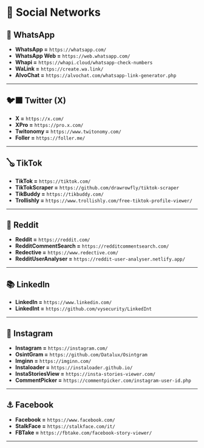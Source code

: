 # 🛜 Social Networks

## 💬 WhatsApp
- **WhatsApp =** `https://whatsapp.com/`
- **WhatsApp Web =** `https://web.whatsapp.com/`
- **Whapi =** `https://whapi.cloud/whatsapp-check-numbers`
- **WaLink =** `https://create.wa.link/`
- **AlvoChat =** `https://alvochat.com/whatsapp-link-generator.php`

---
## 🐦‍⬛ Twitter (X)
- **X =** `https://x.com/`
- **XPro =** `https://pro.x.com/`
- **Twitonomy =** `https://www.twitonomy.com/`
- **Foller =** `https://foller.me/`

---
## 🪕 TikTok
- **TikTok =** `https://tiktok.com/`
- **TikTokScraper =** `https://github.com/drawrowfly/tiktok-scraper`
- **TikBuddy =** `https://tikbuddy.com/`
- **Trollishly =** `https://www.trollishly.com/free-tiktok-profile-viewer/`

---
## 🤖 Reddit
- **Reddit =** `https://reddit.com/`
- **RedditCommentSearch =** `https://redditcommentsearch.com/`
- **Redective =** `https://www.redective.com/`
- **RedditUserAnalyser =** `https://reddit-user-analyser.netlify.app/`

---
## 📚 LinkedIn
- **LinkedIn =** `https://www.linkedin.com/`
- **LinkedInt =** `https://github.com/vysecurity/LinkedInt`

---

## 🎡 Instagram
- **Instagram =** `https://instagram.com/`
- **OsintGram =** `https://github.com/Datalux/Osintgram`
- **Imginn =** `https://imginn.com/`
- **Instaloader =** `https://instaloader.github.io/`
- **InstaStoriesView =** `https://insta-stories-viewer.com/`
- **CommentPicker =** `https://commentpicker.com/instagram-user-id.php`

---
## ⚓ Facebook
- **Facebook =** `https://www.facebook.com/`
- **StalkFace =** `https://stalkface.com/it/`
- **FBTake =** `https://fbtake.com/facebook-story-viewer/`
---
